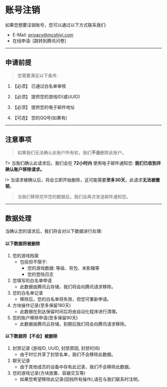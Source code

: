 # 账号注销

如果您想要注销账号，您可以通过以下方式联系我们:

- E-Mail: [privacy@mcshiyi.com](mailto:privacy@mcshiyi.com)  
- 在线申请: [跳转到腾讯问卷]

-----

## 申请前提

> 您需要满足以下条件:

1. 【必须】 已通过白名单审核

2. 【必须】 提供您的游戏ID(或UUID)

3. 【必须】 提供您的电子邮件地址

4. 【可选】 您的QQ号(如果有)

-----

## 注意事项
> 如果我们无法确认此账户所有权，我们**不会**删除此账户。  

?> 当我们确认此请求后，我们会在 **72小时内** 使用电子邮件通知您: **我们已收到并确认账户移除请求。**

!> 当请求被确认后，将会立即开始删除，这可能需要**至多30天**，此请求**无法被撤销**。

> 当我们移除完毕您的数据后，我们会再次发送邮件通知您。

-----

## 数据处理

当确认您的请求后，我们将会对以下数据进行处理:

#### 以下数据将被删除
1. 您的游戏档案
    - 包括但不限于:
        - 您的游戏数据: 等级、背包、末影箱等
        - 您的登陆日志
2. 您填写的白名单申请
    - 此数据由腾讯云存储，我们将会向腾讯请求移除。
3. 您的白名单记录
    - 移除后，您的白名单将失效，但您可重新申请。
4. 方块操作记录(至多保留180天)
    - 此数据在到达保留时间后将由自动化程序进行清理。
5. 您的账户移除申请(至多保留90天)
    - 此数据由腾讯云存储，到期后我们将会向腾讯请求移除。

#### 以下数据将【不会】被删除
1. 封禁记录 (游戏ID, UUID, 封禁原因, 封禁时间)
    - 由于时忆共享了封禁名单，我们不会移除此数据。
2. 聊天记录
    - 由于其他成员的设备中存有此记录，我们不会移除此数据。
3. 您的游戏记录(方块放置、容器交互等)
    - 如果您希望移除此记录(回档所有操作),请在与我们联系时注明。